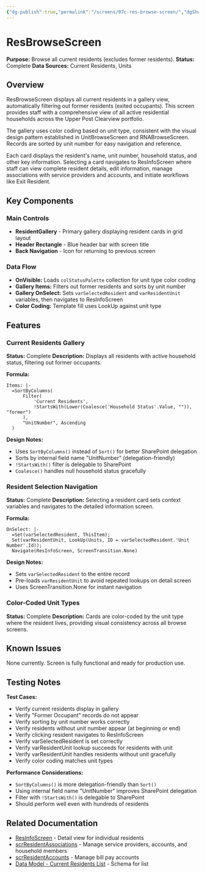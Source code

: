 ```yaml
---
{"dg-publish":true,"permalink":"/screens/07c-res-browse-screen/","dgShowToc":true}
---
```


# ResBrowseScreen

**Purpose:** Browse all current residents (excludes former residents).
**Status:** Complete
**Data Sources:** Current Residents, Units

## Overview

ResBrowseScreen displays all current residents in a gallery view, automatically filtering out former residents (exited occupants). This screen provides staff with a comprehensive view of all active residential households across the Upper Post Clearview portfolio.

The gallery uses color coding based on unit type, consistent with the visual design pattern established in UnitBrowseScreen and RNABrowseScreen. Records are sorted by unit number for easy navigation and reference.

Each card displays the resident's name, unit number, household status, and other key information. Selecting a card navigates to ResInfoScreen where staff can view complete resident details, edit information, manage associations with service providers and accounts, and initiate workflows like Exit Resident.

## Key Components

### Main Controls
- **ResidentGallery** - Primary gallery displaying resident cards in grid layout
- **Header Rectangle** - Blue header bar with screen title
- **Back Navigation** - Icon for returning to previous screen

### Data Flow
- **OnVisible:** Loads `colStatusPalette` collection for unit type color coding
- **Gallery Items:** Filters out former residents and sorts by unit number
- **Gallery OnSelect:** Sets `varSelectedResident` and `varResidentUnit` variables, then navigates to ResInfoScreen
- **Color Coding:** Template fill uses LookUp against unit type

## Features

### Current Residents Gallery
**Status:** Complete
**Description:** Displays all residents with active household status, filtering out former occupants.

**Formula:**
```powerapps
Items: |-
  =SortByColumns(
      Filter(
          'Current Residents',
          !StartsWith(Lower(Coalesce('Household Status'.Value, "")), "former")
      ),
      "UnitNumber", Ascending
  )
```

**Design Notes:**
- Uses `SortByColumns()` instead of `Sort()` for better SharePoint delegation
- Sorts by internal field name "UnitNumber" (delegation-friendly)
- `!StartsWith()` filter is delegable to SharePoint
- `Coalesce()` handles null household status gracefully

### Resident Selection Navigation
**Status:** Complete
**Description:** Selecting a resident card sets context variables and navigates to the detailed information screen.

**Formula:**
```powerapps
OnSelect: |-
  =Set(varSelectedResident, ThisItem);
  Set(varResidentUnit, LookUp(Units, ID = varSelectedResident.'Unit Number'.Id));
  Navigate(ResInfoScreen, ScreenTransition.None)
```

**Design Notes:**
- Sets `varSelectedResident` to the entire record
- Pre-loads `varResidentUnit` to avoid repeated lookups on detail screen
- Uses ScreenTransition.None for instant navigation

### Color-Coded Unit Types
**Status:** Complete
**Description:** Cards are color-coded by the unit type where the resident lives, providing visual consistency across all browse screens.

## Known Issues

None currently. Screen is fully functional and ready for production use.

## Testing Notes

**Test Cases:**
- Verify current residents display in gallery
- Verify "Former Occupant" records do not appear
- Verify sorting by unit number works correctly
- Verify residents without unit number appear (at beginning or end)
- Verify clicking resident navigates to ResInfoScreen
- Verify varSelectedResident is set correctly
- Verify varResidentUnit lookup succeeds for residents with unit
- Verify varResidentUnit handles residents without unit gracefully
- Verify color coding matches unit types

**Performance Considerations:**
- `SortByColumns()` is more delegation-friendly than `Sort()`
- Using internal field name "UnitNumber" improves SharePoint delegation
- Filter with `!StartsWith()` is delegable to SharePoint
- Should perform well even with hundreds of residents

## Related Documentation

- [ResInfoScreen](07f-ResInfoScreen.md) - Detail view for individual residents
- [scrResidentAssociations](07j-scrResidentAssociations.md) - Manage service providers, accounts, and household members
- [scrResidentAccounts](07k-scrResidentAccounts.md) - Manage bill pay accounts
- [Data Model - Current Residents List](../03-Data-Model.md#current-residents-list) - Schema for list
